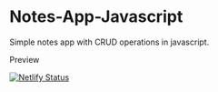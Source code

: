 # Notes-App-Javascript

Simple notes app with CRUD operations in javascript.

<a>Preview</a>

[![Netlify Status](https://api.netlify.com/api/v1/badges/b97865d6-445b-448d-8b61-114d4c7783dc/deploy-status)](https://app.netlify.com/sites/sulaiman-notes/deploys)
